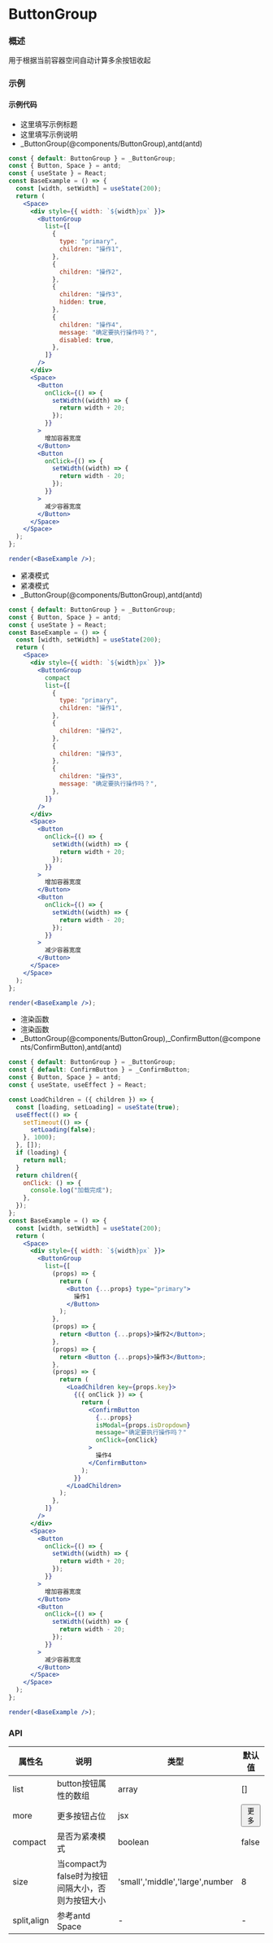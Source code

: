 
# ButtonGroup


### 概述

用于根据当前容器空间自动计算多余按钮收起


### 示例

#### 示例代码

- 这里填写示例标题
- 这里填写示例说明
- _ButtonGroup(@components/ButtonGroup),antd(antd)

```jsx
const { default: ButtonGroup } = _ButtonGroup;
const { Button, Space } = antd;
const { useState } = React;
const BaseExample = () => {
  const [width, setWidth] = useState(200);
  return (
    <Space>
      <div style={{ width: `${width}px` }}>
        <ButtonGroup
          list={[
            {
              type: "primary",
              children: "操作1",
            },
            {
              children: "操作2",
            },
            {
              children: "操作3",
              hidden: true,
            },
            {
              children: "操作4",
              message: "确定要执行操作吗？",
              disabled: true,
            },
          ]}
        />
      </div>
      <Space>
        <Button
          onClick={() => {
            setWidth((width) => {
              return width + 20;
            });
          }}
        >
          增加容器宽度
        </Button>
        <Button
          onClick={() => {
            setWidth((width) => {
              return width - 20;
            });
          }}
        >
          减少容器宽度
        </Button>
      </Space>
    </Space>
  );
};

render(<BaseExample />);

```

- 紧凑模式
- 紧凑模式
- _ButtonGroup(@components/ButtonGroup),antd(antd)

```jsx
const { default: ButtonGroup } = _ButtonGroup;
const { Button, Space } = antd;
const { useState } = React;
const BaseExample = () => {
  const [width, setWidth] = useState(200);
  return (
    <Space>
      <div style={{ width: `${width}px` }}>
        <ButtonGroup
          compact
          list={[
            {
              type: "primary",
              children: "操作1",
            },
            {
              children: "操作2",
            },
            {
              children: "操作3",
            },
            {
              children: "操作3",
              message: "确定要执行操作吗？",
            },
          ]}
        />
      </div>
      <Space>
        <Button
          onClick={() => {
            setWidth((width) => {
              return width + 20;
            });
          }}
        >
          增加容器宽度
        </Button>
        <Button
          onClick={() => {
            setWidth((width) => {
              return width - 20;
            });
          }}
        >
          减少容器宽度
        </Button>
      </Space>
    </Space>
  );
};

render(<BaseExample />);

```

- 渲染函数
- 渲染函数
- _ButtonGroup(@components/ButtonGroup),_ConfirmButton(@components/ConfirmButton),antd(antd)

```jsx
const { default: ButtonGroup } = _ButtonGroup;
const { default: ConfirmButton } = _ConfirmButton;
const { Button, Space } = antd;
const { useState, useEffect } = React;

const LoadChildren = ({ children }) => {
  const [loading, setLoading] = useState(true);
  useEffect(() => {
    setTimeout(() => {
      setLoading(false);
    }, 1000);
  }, []);
  if (loading) {
    return null;
  }
  return children({
    onClick: () => {
      console.log("加载完成");
    },
  });
};
const BaseExample = () => {
  const [width, setWidth] = useState(200);
  return (
    <Space>
      <div style={{ width: `${width}px` }}>
        <ButtonGroup
          list={[
            (props) => {
              return (
                <Button {...props} type="primary">
                  操作1
                </Button>
              );
            },
            (props) => {
              return <Button {...props}>操作2</Button>;
            },
            (props) => {
              return <Button {...props}>操作3</Button>;
            },
            (props) => {
              return (
                <LoadChildren key={props.key}>
                  {({ onClick }) => {
                    return (
                      <ConfirmButton
                        {...props}
                        isModal={props.isDropdown}
                        message="确定要执行操作吗？"
                        onClick={onClick}
                      >
                        操作4
                      </ConfirmButton>
                    );
                  }}
                </LoadChildren>
              );
            },
          ]}
        />
      </div>
      <Space>
        <Button
          onClick={() => {
            setWidth((width) => {
              return width + 20;
            });
          }}
        >
          增加容器宽度
        </Button>
        <Button
          onClick={() => {
            setWidth((width) => {
              return width - 20;
            });
          }}
        >
          减少容器宽度
        </Button>
      </Space>
    </Space>
  );
};

render(<BaseExample />);

```


### API

| 属性名         | 说明                             | 类型                              | 默认值                                                    |
|-------------|--------------------------------|---------------------------------|--------------------------------------------------------|
| list        | button按钮属性的数组                  | array                           | []                                                     |
| more        | 更多按钮占位                         | jsx                             | <Button>更多<Icon type="icon-arrow-thin-down"/></Button> |
| compact     | 是否为紧凑模式                        | boolean                         | false                                                  |
| size        | 当compact为false时为按钮间隔大小，否则为按钮大小 | 'small','middle','large',number | 8                                                      |
| split,align | 参考antd Space                   | -                               | -                                                      |

